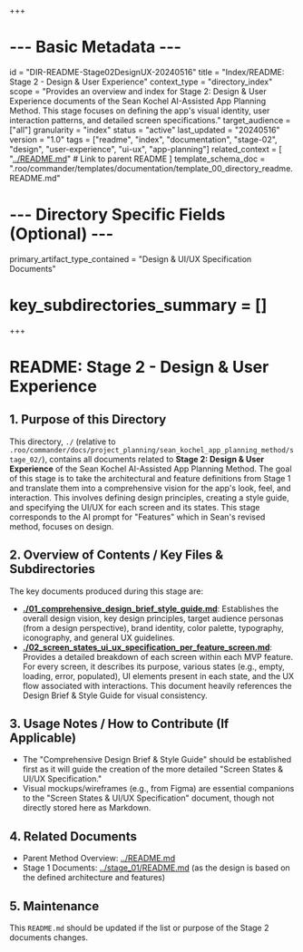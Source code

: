 +++
# --- Basic Metadata ---
id = "DIR-README-Stage02DesignUX-20240516"
title = "Index/README: Stage 2 - Design & User Experience"
context_type = "directory_index"
scope = "Provides an overview and index for Stage 2: Design & User Experience documents of the Sean Kochel AI-Assisted App Planning Method. This stage focuses on defining the app's visual identity, user interaction patterns, and detailed screen specifications."
target_audience = ["all"]
granularity = "index"
status = "active"
last_updated = "20240516"
version = "1.0"
tags = ["readme", "index", "documentation", "stage-02", "design", "user-experience", "ui-ux", "app-planning"]
related_context = [
    "[../README.md](./../README.md)" # Link to parent README
]
template_schema_doc = ".roo/commander/templates/documentation/template_00_directory_readme.README.md"
# --- Directory Specific Fields (Optional) ---
primary_artifact_type_contained = "Design & UI/UX Specification Documents"
# key_subdirectories_summary = []
+++

# README: Stage 2 - Design & User Experience

## 1. Purpose of this Directory

This directory, `./` (relative to `.roo/commander/docs/project_planning/sean_kochel_app_planning_method/stage_02/`), contains all documents related to **Stage 2: Design & User Experience** of the Sean Kochel AI-Assisted App Planning Method. The goal of this stage is to take the architectural and feature definitions from Stage 1 and translate them into a comprehensive vision for the app's look, feel, and interaction. This involves defining design principles, creating a style guide, and specifying the UI/UX for each screen and its states. This stage corresponds to the AI prompt for "Features" which in Sean's revised method, focuses on design.

## 2. Overview of Contents / Key Files & Subdirectories

The key documents produced during this stage are:

*   **[./01_comprehensive_design_brief_style_guide.md](./01_comprehensive_design_brief_style_guide.md)**: Establishes the overall design vision, key design principles, target audience personas (from a design perspective), brand identity, color palette, typography, iconography, and general UX guidelines.
*   **[./02_screen_states_ui_ux_specification_per_feature_screen.md](./02_screen_states_ui_ux_specification_per_feature_screen.md)**: Provides a detailed breakdown of each screen within each MVP feature. For every screen, it describes its purpose, various states (e.g., empty, loading, error, populated), UI elements present in each state, and the UX flow associated with interactions. This document heavily references the Design Brief & Style Guide for visual consistency.

## 3. Usage Notes / How to Contribute (If Applicable)

*   The "Comprehensive Design Brief & Style Guide" should be established first as it will guide the creation of the more detailed "Screen States & UI/UX Specification."
*   Visual mockups/wireframes (e.g., from Figma) are essential companions to the "Screen States & UI/UX Specification" document, though not directly stored here as Markdown.

## 4. Related Documents

*   Parent Method Overview: [../README.md](./../README.md)
*   Stage 1 Documents: [../stage_01/README.md](../stage_01/README.md) (as the design is based on the defined architecture and features)

## 5. Maintenance

This `README.md` should be updated if the list or purpose of the Stage 2 documents changes.